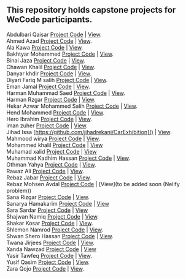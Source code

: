 ## This repository holds capstone projects for WeCode participants.

Abdulbari Qaisar [Project Code](https://github.com/Abdulbariii/Wonder-Books) | [View](https://wonder-booksss.netlify.app/). </br>
Ahmed Azad [Project Code]() | [View]().</br>
Ala Kawa [Project Code]() | [View](). </br>
Bakhtyar Mohammed [Project Code](https://github.com/Bakhtyar25/wecode-project) | [View](). </br>
Binai Jaza [Project Code]() | [View](). <br>
Chawan Khalil [Project Code]() | [View]().</br>
Danyar khdir [Project Code](https://github.com/Danyarkhdir/kurd-photos.git) | [View](https://kurd-photos.netlify.app/). </br>
Diyari Fariq M salih [Project Code]() | [View](). </br>
Eman Jamal [Project Code](https://github.com/emanjse/2in1) | [View](https://2in1erbil.netlify.app/). </br>
Harman Muhammad Saed [Project Code](https://github.com/HarmanSoftware/renma) | [View](). </br>
Harman Rzgar [Project Code]() | [View](). </br>
Hekar Azwar Mohammed Salih [Project Code](https://github.com/HekarNizarki/KurdTour-React) | [View](https://kurdtour.netlify.app/).</br>
Hend Mohammed [Project Code]() | [View](). </br>
Hero Ibrahim [Project Code]() | [View]().</br>
iman zuher [Project Code](https://github.com/Imanzuher/we-capstone-project) | [View](). </br>
Jihad Issa [https://github.com/jihadrekani/CarExhibition]() | [View](). <br>
Mahmood wirya [Project Code](https://github.com/mahmood-wirya/Robomall) | [View](). </br>
Mohammed khalil [Project Code]() | [View]() </br>
Muhamad xalid [Project Code]() | [View]() </br>
Muhammad Kadhim Hassan [Project Code](https://github.com/Muhammadkadhim/bookShop) | [View](https://bookshop-mkh.netlify.app/).</br>
Othman Yahya [Project Code]() | [View](). </br>
Rawaz Ali [Project Code](https://github.com/rawazali999/phoenix-store) | [View](). </br>
Rebaz Jabar [Project Code]() | [View](). </br>
Rebaz Mohsen Avdal [Project Code](https://github.com/RebazMohsen/Capstone-We-CornPoppers) | [View](to be added soon (Nelify problem)) </br>
Sana Rizgar [Project Code](https://github.com/Sanaa00/hotel-capstone.git) | [View](). </br>
Sanarya Hamakarim [Project Code]() | [View]() </br>
Sara Sardar [Project Code](https://github.com/Sara-Sardar/kurdlancer-capstone-project) | [View](https://kurdlancer.netlify.app/) </br>
Shajwan Namiq [Project Code]() | [View](). </br>
Shakar Kosar [Project Code]() | [View](). </br>
Shlemon Namrod [Project Code](https://github.com/Shlemon/rwanga-capstone-project-restaurant-management) | [View](https://rwanga-capstone-project.netlify.app/).</br>
Shwan Shero Hassan [Project Code]() | [View](). </br>
Twana Jirjees [Project Code]() | [View](). </br>
Xanda Nawzad [Project Code]() | [View]() </br>
Yasir Tawfeq [Project Code](https://github.com/YasirTawfeq/kurdanime) | [View](https://kurdanime.netlify.app/). </br>
Yusif Qasim [Project Code]() | [View](). </br>
Zara Qojo [Project Code]() | [View](). </br>
